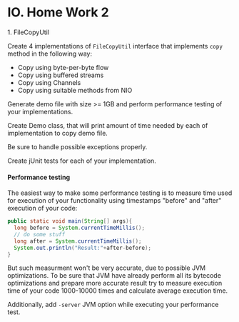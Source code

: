 IO. Home Work 2
===============
1\. FileCopyUtil

Create 4 implementations of `FileCopyUtil` interface that implements `copy`
method in the following way:
* Copy using byte-per-byte flow
* Copy using buffered streams
* Copy using Channels
* Copy using suitable methods from NIO


Generate demo file with size >= 1GB and perform performance testing
of your implementations.

Create Demo class, that will print amount of time needed by each of
implementation to copy demo file.

Be sure to handle possible exceptions properly.

Create jUnit tests for each of your implementation.


#### Performance testing

The easiest way to make some performance testing is to measure time used for execution of your functionality using timestamps "before" and "after" execution of your code:
```java
public static void main(String[] args){
  long before = System.currentTimeMillis();
  // do some stuff
  long after = System.currentTimeMillis();
  System.out.println("Result:"+after-before);
}
```

But such measurment won't be very accurate, due to possible JVM optimizations. To be sure that JVM have already perform all its bytecode optimizations and prepare more accurate result try to measure execution time of your code 1000-10000 times and calculate average execution time.

Additionally, add `-server` JVM option while executing your performance test.
